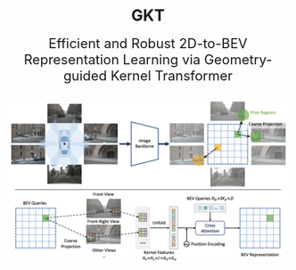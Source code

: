 <div align="center">
<h1> GKT </h1>
<span><font size="5", > Efficient and Robust 2D-to-BEV Representation Learning via Geometry-guided Kernel Transformer
 </font></span>
<br>
<br>




![Framework](./GKT-main.png)
